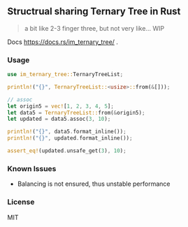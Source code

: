 ## Structrual sharing Ternary Tree in Rust

> a bit like 2-3 finger three, but not very like... WIP

Docs https://docs.rs/im_ternary_tree/ .

### Usage

```rust
use im_ternary_tree::TernaryTreeList;

println!("{}", TernaryTreeList::<usize>::from(&[]));

// assoc
let origin5 = vec![1, 2, 3, 4, 5];
let data5 = TernaryTreeList::from(&origin5);
let updated = data5.assoc(3, 10);

println!("{}", data5.format_inline());
println!("{}", updated.format_inline());

assert_eq!(updated.unsafe_get(3), 10);
```

### Known Issues

- Balancing is not ensured, thus unstable performance

### License

MIT
